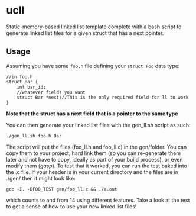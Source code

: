 ucll
====

Static-memory-based linked list template complete with a bash script to generate
linked list files for a given struct that has a next pointer.

Usage
-----

Assuming you have some `foo.h` file defining your `struct Foo` data type:

    //in foo.h
    struct Bar {
        int bar_id;
        //whatever fields you want
        struct Bar *next;//This is the only required field for ll to work
    }

__Note that the struct has a next field that is a pointer to the same type__

You can then generate your linked list files with the gen\_ll.sh script as such:

    ./gen_ll.sh foo.h Bar

The script will put the files (foo\_ll.h and foo\_ll.c) in the gen/folder. You
can copy them to your project, hard link them (so you can re-generate them later
and not have to copy, ideally as part of your build process), or even modify
them (*gasp*). To test that it worked, you can run the test baked into the .c
file. If your header is in your current directory and the files are in ./gen/
then it might look like:

    gcc -I. -DFOO_TEST gen/foo_ll.c && ./a.out

which counts to and from 14 using different features. Take a look at the test to
get a sense of how to use your new linked list files!
